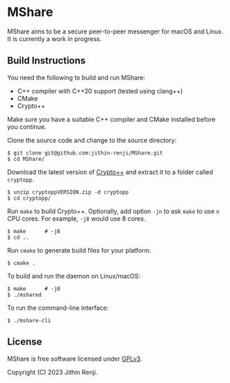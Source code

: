 # MShare
MShare aims to be a secure peer-to-peer messenger for macOS and Linux. It is currently a work in progress.

## Build Instructions
You need the following to build and run MShare:
- C++ compiler with C++20 support (tested using clang++)
- CMake
- Crypto++

Make sure you have a suitable C++ compiler and CMake installed before you continue.

Clone the source code and change to the source directory:
```
$ git clone git@github.com:jithin-renji/MShare.git
$ cd MShare/
```

Download the latest version of [Crypto++](https://www.cryptopp.com/#download) and extract it to a folder called `cryptopp`.
```
$ unzip cryptoppVERSION.zip -d cryptopp
$ cd cryptopp/
```

Run `make` to build Crypto++. Optionally, add option `-jn` to ask `make` to use `n` CPU cores. For example, `-j8` would use 8 cores.
```
$ make      # -j8
$ cd ..
```

Run `cmake` to generate build files for your platform.
```
$ cmake .
```

To build and run the daemon on Linux/macOS:
```
$ make      # -j8
$ ./mshared
```

To run the command-line interface:
```
$ ./mshare-cli
```

## License
MShare is free software licensed under [GPLv3](https://www.gnu.org/licenses/gpl-3.0.html).

Copyright (C) 2023 Jithin Renji.